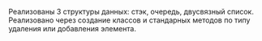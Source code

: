 Реализованы 3 структуры данных: стэк, очередь, двусвязный список.
Реализовано через создание классов и стандарных методов по типу удаления или добавления элемента.
